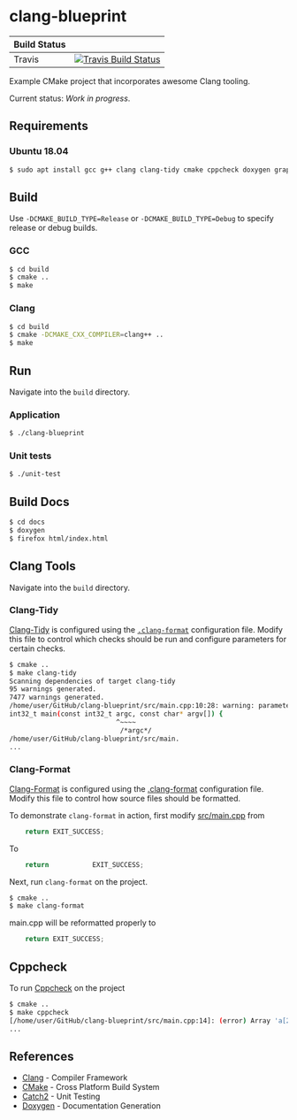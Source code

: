 # clang-blueprint

| Build Status |                                                                                |
|--------------|--------------------------------------------------------------------------------|
| Travis       | [![Travis Build Status][travis-build-status-svg]][travis-build-status]         |

Example CMake project that incorporates awesome Clang tooling.

Current status: *Work in progress*.

## Requirements

### Ubuntu 18.04

```bash
$ sudo apt install gcc g++ clang clang-tidy cmake cppcheck doxygen graphviz
```

## Build

Use `-DCMAKE_BUILD_TYPE=Release` or `-DCMAKE_BUILD_TYPE=Debug` to specify release or debug builds.

### GCC

```bash
$ cd build
$ cmake ..
$ make
```

### Clang

```bash
$ cd build
$ cmake -DCMAKE_CXX_COMPILER=clang++ ..
$ make
```

## Run

Navigate into the `build` directory.

### Application

```bash
$ ./clang-blueprint
```

### Unit tests

```bash
$ ./unit-test
```

## Build Docs

```bash
$ cd docs
$ doxygen
$ firefox html/index.html
```

## Clang Tools

Navigate into the `build` directory.

### Clang-Tidy

[Clang-Tidy](http://clang.llvm.org/extra/clang-tidy/) is configured using the [`.clang-format`](.clang-format) 
configuration file. Modify this file to control which checks should be run and configure parameters for certain checks.

```bash
$ cmake ..
$ make clang-tidy
Scanning dependencies of target clang-tidy
95 warnings generated.
7477 warnings generated.
/home/user/GitHub/clang-blueprint/src/main.cpp:10:28: warning: parameter 'argc' is unused [misc-unused-parameters]
int32_t main(const int32_t argc, const char* argv[]) {
                           ^~~~~
                            /*argc*/
/home/user/GitHub/clang-blueprint/src/main.
...
```

### Clang-Format

[Clang-Format](https://clang.llvm.org/docs/ClangFormat.html) is configured using the [.clang-format](.clang-format) 
configuration file. Modify this file to control how source files should be formatted.

To demonstrate `clang-format` in action, first modify [src/main.cpp](src/main.cpp) from

```cpp
    return EXIT_SUCCESS;
```

To

```cpp
    return           EXIT_SUCCESS;
```

Next, run `clang-format` on the project.

```bash
$ cmake ..
$ make clang-format
```

main.cpp will be reformatted properly to

```cpp
    return EXIT_SUCCESS;
```

## Cppcheck

To run [Cppcheck](http://cppcheck.sourceforge.net/) on the project

```bash
$ cmake ..
$ make cppcheck
[/home/user/GitHub/clang-blueprint/src/main.cpp:14]: (error) Array 'a[2]' accessed at index 3, which is out of bounds.
...
```

## References

- [Clang](https://clang.llvm.org/) - Compiler Framework
- [CMake](https://cmake.org/) - Cross Platform Build System
- [Catch2](https://github.com/catchorg/Catch2/) - Unit Testing
- [Doxygen](www.doxygen.org/) - Documentation Generation

<!-- Badges -->
[travis-build-status]: https://travis-ci.org/johnthagen/clang-blueprint
[travis-build-status-svg]: https://travis-ci.org/johnthagen/clang-blueprint.svg?branch=master
